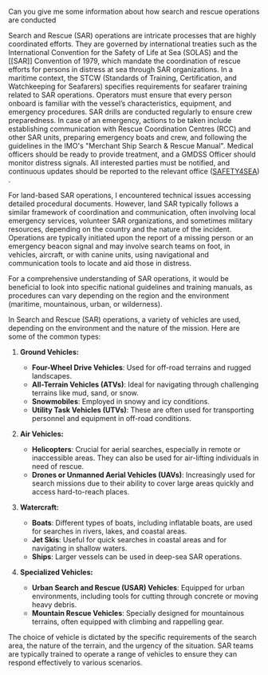 Can you give me some information about how search and rescue operations are conducted

Search and Rescue (SAR) operations are intricate processes that are highly coordinated efforts. They are governed by international treaties such as the International Convention for the Safety of Life at Sea (SOLAS) and the [[SAR]] Convention of 1979, which mandate the coordination of rescue efforts for persons in distress at sea through SAR organizations. In a maritime context, the STCW (Standards of Training, Certification, and Watchkeeping for Seafarers) specifies requirements for seafarer training related to SAR operations. Operators must ensure that every person onboard is familiar with the vessel’s characteristics, equipment, and emergency procedures. SAR drills are conducted regularly to ensure crew preparedness. In case of an emergency, actions to be taken include establishing communication with Rescue Coordination Centres (RCC) and other SAR units, preparing emergency boats and crew, and following the guidelines in the IMO's "Merchant Ship Search & Rescue Manual". Medical officers should be ready to provide treatment, and a GMDSS Officer should monitor distress signals. All interested parties must be notified, and continuous updates should be reported to the relevant office​ ([SAFETY4SEA](https://safety4sea.com/emergency-procedures-how-search-and-rescue-works/))​.

For land-based SAR operations, I encountered technical issues accessing detailed procedural documents. However, land SAR typically follows a similar framework of coordination and communication, often involving local emergency services, volunteer SAR organizations, and sometimes military resources, depending on the country and the nature of the incident. Operations are typically initiated upon the report of a missing person or an emergency beacon signal and may involve search teams on foot, in vehicles, aircraft, or with canine units, using navigational and communication tools to locate and aid those in distress.

For a comprehensive understanding of SAR operations, it would be beneficial to look into specific national guidelines and training manuals, as procedures can vary depending on the region and the environment (maritime, mountainous, urban, or wilderness).



In Search and Rescue (SAR) operations, a variety of vehicles are used, depending on the environment and the nature of the mission. Here are some of the common types:

1. **Ground Vehicles:**
    
    - **Four-Wheel Drive Vehicles**: Used for off-road terrains and rugged landscapes.
    - **All-Terrain Vehicles (ATVs)**: Ideal for navigating through challenging terrains like mud, sand, or snow.
    - **Snowmobiles**: Employed in snowy and icy conditions.
    - **Utility Task Vehicles (UTVs)**: These are often used for transporting personnel and equipment in off-road conditions.
2. **Air Vehicles:**
    
    - **Helicopters**: Crucial for aerial searches, especially in remote or inaccessible areas. They can also be used for air-lifting individuals in need of rescue.
    - **Drones or Unmanned Aerial Vehicles (UAVs)**: Increasingly used for search missions due to their ability to cover large areas quickly and access hard-to-reach places.
3. **Watercraft:**
    
    - **Boats**: Different types of boats, including inflatable boats, are used for searches in rivers, lakes, and coastal areas.
    - **Jet Skis**: Useful for quick searches in coastal areas and for navigating in shallow waters.
    - **Ships**: Larger vessels can be used in deep-sea SAR operations.
4. **Specialized Vehicles:**
    
    - **Urban Search and Rescue (USAR) Vehicles**: Equipped for urban environments, including tools for cutting through concrete or moving heavy debris.
    - **Mountain Rescue Vehicles**: Specially designed for mountainous terrains, often equipped with climbing and rappelling gear.

The choice of vehicle is dictated by the specific requirements of the search area, the nature of the terrain, and the urgency of the situation. SAR teams are typically trained to operate a range of vehicles to ensure they can respond effectively to various scenarios.